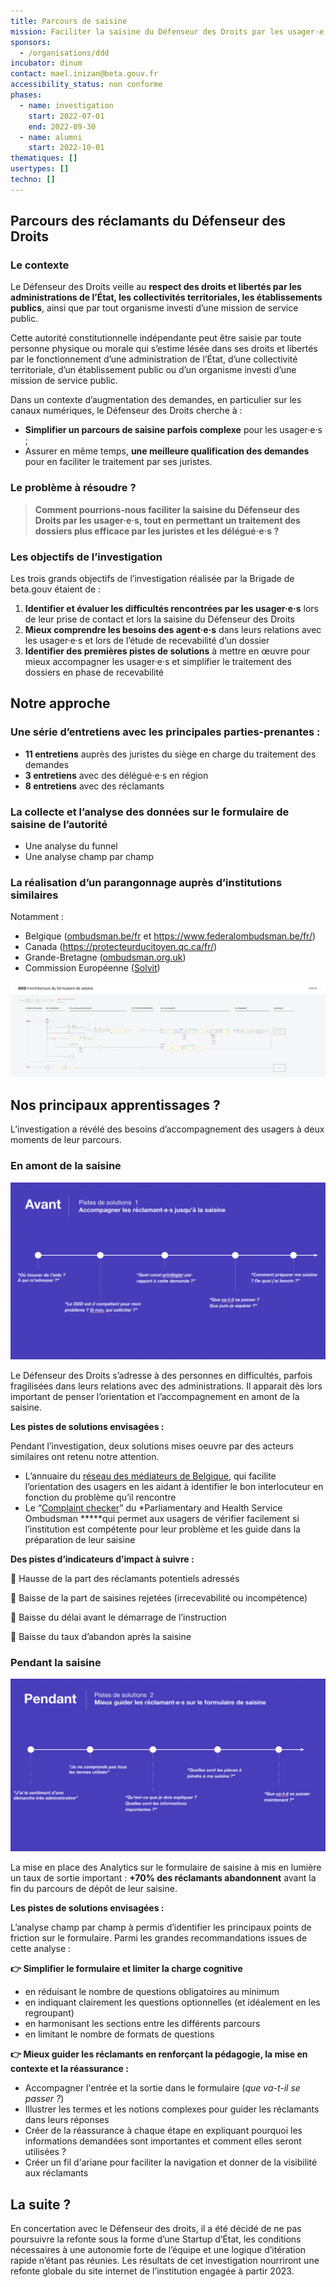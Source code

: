 ```yaml
---
title: Parcours de saisine
mission: Faciliter la saisine du Défenseur des Droits par les usager·e·s, tout en permettant un traitement des dossiers plus efficace par les juristes et les délégué·e·s
sponsors:
  - /organisations/ddd
incubator: dinum
contact: mael.inizan@beta.gouv.fr
accessibility_status: non conforme
phases:
  - name: investigation
    start: 2022-07-01
    end: 2022-09-30
  - name: alumni
    start: 2022-10-01
thematiques: []
usertypes: []
techno: []
---
```

## Parcours des réclamants du Défenseur des Droits

### Le contexte

Le Défenseur des Droits veille au **respect des droits et libertés par les administrations de l’État, les collectivités territoriales, les établissements publics**, ainsi que par tout organisme investi d’une mission de service public.

Cette autorité constitutionnelle indépendante peut être saisie par toute personne physique ou morale qui s’estime lésée dans ses droits et libertés par le fonctionnement d’une administration de l’État, d’une collectivité territoriale, d’un établissement public ou d’un organisme investi d’une mission de service public.

Dans un contexte d’augmentation des demandes, en particulier sur les canaux numériques, le Défenseur des Droits cherche à :

* **Simplifier un parcours de saisine parfois complexe** pour les usager·e·s ;
* Assurer en même temps, **une meilleure qualification des demandes** pour en faciliter le traitement par ses juristes.

### Le problème à résoudre ?

> **Comment pourrions-nous faciliter la saisine du Défenseur des Droits par les usager·e·s, tout en permettant un traitement des dossiers plus efficace par les juristes et les délégué·e·s ?**

### Les objectifs de l’investigation

Les trois grands objectifs de l’investigation réalisée par la Brigade de beta.gouv étaient de :

1. **Identifier et évaluer les difficultés rencontrées par les usager·e·s** lors de leur prise de contact et lors la saisine du Défenseur des Droits
2. **Mieux comprendre les besoins des agent·e·s** dans leurs relations avec les usager·e·s et lors de l’étude de recevabilité d’un dossier
3. **Identifier des premières pistes de solutions** à mettre en œuvre pour mieux accompagner les usager·e·s et simplifier le traitement des dossiers en phase de recevabilité

## Notre approche

### Une série d’entretiens avec les principales parties-prenantes :

* **11 entretiens** auprès des juristes du siège en charge du traitement des demandes
* **3 entretiens** avec des délégué·e·s en région
* **8 entretiens** avec des réclamants

### La collecte et l’analyse des données sur le formulaire de saisine de l’autorité

* Une analyse du funnel
* Une analyse champ par champ

### La réalisation d’un parangonnage auprès d’institutions similaires

Notamment :

* Belgique ([ombudsman.be/fr](https://www.ombudsman.be/fr) et [](https://www.federalombudsman.be/fr/formulaire-de-plainte)<https://www.federalombudsman.be/fr/>)
* Canada ([](https://protecteurducitoyen.qc.ca/fr/porter-plainte/formulaires-de-plainte/porter-plainte-en-ligne#)<https://protecteurducitoyen.qc.ca/fr/>)
* Grande-Bretagne ([ombudsman.org.uk](https://www.ombudsman.org.uk/))
* Commission Européenne ([Solvit](https://ec.europa.eu/solvit/index_en.htm))

![2209 - DDD - Analyse formulaire saisine.jpg](/img/netlifycms/2209.-.ddd.-.analyse.formulaire.saisine1.jpg)

## Nos principaux apprentissages ?

L’investigation a révélé des besoins d’accompagnement des usagers à deux moments de leur parcours.

### En amont de la saisine

![](/img/netlifycms/capture.d.e.cran.2022-10-06.a.11.08.03-.png)

Le Défenseur des Droits s’adresse à des personnes en difficultés, parfois fragilisées dans leurs relations avec des administrations. Il apparait dès lors important de penser l’orientation et l’accompagnement en amont de la saisine.

**Les pistes de solutions envisagées :**

Pendant l’investigation, deux solutions mises oeuvre par des acteurs similaires ont retenu notre attention.

* L’annuaire du [réseau des médiateurs de Belgique](http://ombudsman.org.uk), qui facilite l’orientation des usagers en les aidant à identifier le bon interlocuteur en fonction du problème qu’il rencontre
* Le “[Complaint checker](https://www.ombudsman.org.uk/#complaint-checker)” du \*Parliamentary and Health Service Ombudsman \*\*\*\*\*qui permet aux usagers de vérifier facilement si l’institution est compétente pour leur problème et les guide dans la préparation de leur saisine

**Des pistes d’indicateurs d’impact à suivre :**

🎯 Hausse de la part des réclamants potentiels adressés

🎯 Baisse de la part de saisines rejetées (irrecevabilité ou incompétence)

🎯 Baisse du délai avant le démarrage de l’instruction

🎯 Baisse du taux d’abandon après la saisine

### Pendant la saisine

![Capture d’écran 2022-10-06 à 12.09.19.png](/img/netlifycms/capture.d.e.cran.2022-10-06.a.12.09.19-.png)

La mise en place des Analytics sur le formulaire de saisine à mis en lumière un taux de sortie important : **+70% des réclamants abandonnent** avant la fin du parcours de dépôt de leur saisine.

**Les pistes de solutions envisagées :**

L’analyse champ par champ à permis d’identifier les principaux points de friction sur le formulaire. Parmi les grandes recommandations issues de cette analyse :

**👉 Simplifier le formulaire et limiter la charge cognitive**

* en réduisant le nombre de questions obligatoires au minimum
* en indiquant clairement les questions optionnelles (et idéalement en les regroupant)
* en harmonisant les sections entre les différents parcours
* en limitant le nombre de formats de questions

**👉 Mieux guider les réclamants en renforçant la pédagogie, la mise en contexte et la réassurance :**

* Accompagner l'entrée et la sortie dans le formulaire (*que va-t-il se passer ?*)
* Illustrer les termes et les notions complexes pour guider les réclamants dans leurs réponses
* Créer de la réassurance à chaque étape en expliquant pourquoi les informations demandées sont importantes et comment elles seront utilisées ?
* Créer un fil d'ariane pour faciliter la navigation et donner de la visibilité aux réclamants

## La suite ?

En concertation avec le Défenseur des droits, il a été décidé de ne pas poursuivre la refonte sous la forme d’une Startup d’État, les conditions nécessaires à une autonomie forte de l’équipe et une logique d’itération rapide n’étant pas réunies. Les résultats de cet investigation nourriront une refonte globale du site internet de l’institution engagée à partir 2023.